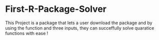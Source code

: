 # First-R-Package-Solver
This Project is a package that lets a user download the package and by using the function and three inputs, they can succeffully solve quaratice functions with ease !
